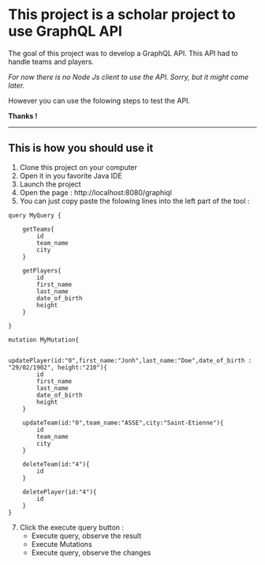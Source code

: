 # This project is a scholar project to use GraphQL API

The goal of this project was to develop a GraphQL API. This API had to handle teams and players.

*For now there is no Node Js client to use the API. Sorry, but it might come later.* 

However you can use the folowing steps to test the API. 

**Thanks !**

---

## This is how you should use it
1. Clone this project on your computer
2. Open it in you favorite Java IDE
3. Launch the project
4. Open the page : http://localhost:8080/graphiql
5. You can just copy paste the folowing lines into the left part of the tool :

```
query MyQuery {

	getTeams{
		id
		team_name
		city
	}
	
	getPlayers{
		id
		first_name
		last_name
		date_of_birth
		height
	}
  
}

mutation MyMutation{

	updatePlayer(id:"0",first_name:"Jonh",last_name:"Doe",date_of_birth : "29/02/1902", height:"210"){
		id
		first_name
		last_name
		date_of_birth
		height
	}
	
	updateTeam(id:"0",team_name:"ASSE",city:"Saint-Etienne"){
		id
		team_name
		city
	}
	
	deleteTeam(id:"4"){
		id
	}
	
	deletePlayer(id:"4"){
		id
	}
}
```  

7. Click the execute query button :
   - Execute query, observe the result
   - Execute Mutations
   - Execute query, observe the changes


